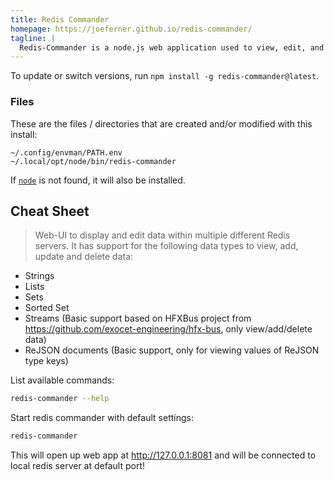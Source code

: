 ```yaml
---
title: Redis Commander
homepage: https://joeferner.github.io/redis-commander/
tagline: |
  Redis-Commander is a node.js web application used to view, edit, and manage a Redis Database.
---
```


To update or switch versions, run `npm install -g redis-commander@latest`.

### Files

These are the files / directories that are created and/or modified with this
install:

```text
~/.config/envman/PATH.env
~/.local/opt/node/bin/redis-commander
```

If [`node`](../node/) is not found, it will also be installed.

## Cheat Sheet

> Web-UI to display and edit data within multiple different Redis servers. It
> has support for the following data types to view, add, update and delete data:

- Strings
- Lists
- Sets
- Sorted Set
- Streams (Basic support based on HFXBus project from
  <https://github.com/exocet-engineering/hfx-bus>, only view/add/delete data)
- ReJSON documents (Basic support, only for viewing values of ReJSON type keys)

List available commands:

```sh
redis-commander --help
```

Start redis commander with default settings:

```sh
redis-commander
```

This will open up web app at <http://127.0.0.1:8081> and will be connected to
local redis server at default port!

